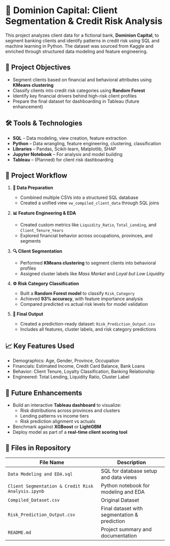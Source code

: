 # 🏦 Dominion Capital: Client Segmentation & Credit Risk Analysis

This project analyzes client data for a fictional bank, **Dominion Capital**, to segment banking clients and identify patterns in credit risk using SQL and machine learning in Python. The dataset was sourced from Kaggle and enriched through structured data modeling and feature engineering.



## 📌 Project Objectives

- Segment clients based on financial and behavioral attributes using **KMeans clustering**
- Classify clients into credit risk categories using **Random Forest**
- Identify key financial drivers behind high-risk client profiles
- Prepare the final dataset for dashboarding in Tableau (future enhancement)



## 🛠️ Tools & Technologies

- **SQL** – Data modeling, view creation, feature extraction
- **Python** – Data wrangling, feature engineering, clustering, classification
- **Libraries** – Pandas, Scikit-learn, Matplotlib, SHAP
- **Jupyter Notebook** – For analysis and model building
- **Tableau** – (Planned) for client risk dashboarding


## 🧱 Project Workflow

1. **📂 Data Preparation**
   - Combined multiple CSVs into a structured SQL database
   - Created a unified view `vw_compiled_client_data` through SQL joins

2. **📊 Feature Engineering & EDA**
   - Created custom metrics like `Liquidity_Ratio`, `Total_Lending`, and `Client_Tenure_Years`
   - Explored financial behavior across occupations, provinces, and segments

3. **🔍 Client Segmentation**
   - Performed **KMeans clustering** to segment clients into behavioral profiles
   - Assigned cluster labels like *Mass Market* and *Loyal but Low Liquidity*

4. **⚙️ Risk Category Classification**
   - Built a **Random Forest model** to classify `Risk_Category`
   - Achieved **93% accuracy**, with feature importance analysis
   - Compared predicted vs actual risk levels for model validation

5. **📁 Final Output**
   - Created a prediction-ready dataset: `Risk_Prediction_Output.csv`
   - Includes all features, cluster labels, and risk category predictions


## 📈 Key Features Used

- Demographics: Age, Gender, Province, Occupation
- Financials: Estimated Income, Credit Card Balance, Bank Loans
- Behavior: Client Tenure, Loyalty Classification, Banking Relationship
- Engineered: Total Lending, Liquidity Ratio, Cluster Label

## 🚀 Future Enhancements

- Build an interactive **Tableau dashboard** to visualize:
  - Risk distributions across provinces and clusters
  - Lending patterns vs income tiers
  - Risk prediction alignment vs actuals
- Benchmark against **XGBoost** or **LightGBM**
- Deploy model as part of a **real-time client scoring tool**


## 📂 Files in Repository

| File Name                      | Description                                |
|-------------------------------|--------------------------------------------|
| `Data Modeling and EDA.sql`   | SQL for database setup and data views      |
| `Client Segmentation & Credit Risk Analysis.ipynb` | Python notebook for modeling and EDA      |
| `Compiled_Dataset.csv`  | Original Dataset |
| `Risk_Prediction_Output.csv`  | Final dataset with segmentation & prediction |
| `README.md`                   | Project summary and documentation          |



